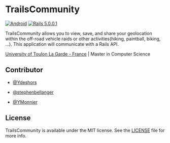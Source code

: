 # TrailsCommunity

[![Android](https://img.shields.io/badge/Android-<4-green.svg?style=flat)](https://android.com)
[![Rails 5.0.0.1](https://img.shields.io/badge/Rails-5.0.0.1-red.svg?style=flat)](http://rubyonrails.org)

TrailsCommunity allows you to view, save, and share your geolocation within the off-road vehicle raids or other activities(hiking, paintball, biking, ...). This application will communicate with a Rails API.

[University of Toulon La Garde - France](http://www.univ-tln.fr) | Master in Computer Science

Contributor
------------
* [@Ydeshors](https://github.com/Ydeshors)

* [@stephenbellanger](https://github.com/stephenbellanger)

* [@YMonnier](https://github.com/YMonnier)


License
-------
TrailsCommunity is available under the MIT license. See the [LICENSE](https://github.com/YMonnier/TrailsCommunity/blob/master/LICENSE) file for more info.